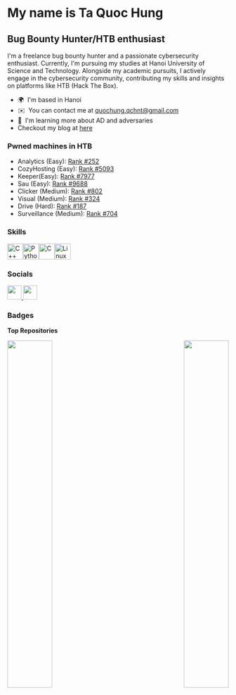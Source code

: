 My name is Ta Quoc Hung
=============================

Bug Bounty Hunter/HTB enthusiast
--------------------------------

I'm a freelance bug bounty hunter and a passionate cybersecurity enthusiast. Currently, I'm pursuing my studies at Hanoi University of Science and Technology. Alongside my academic pursuits, I actively engage in the cybersecurity community, contributing my skills and insights on platforms like HTB (Hack The Box).

* 🌍  I'm based in Hanoi
* ✉️  You can contact me at [quochung.qchnt@gmail.com](mailto:quochung.qchnt@gmail.com)
* 🧠  I'm learning more about AD and adversaries 
* Checkout my blog at [here](https://c4pt4in-n3m0.gitbook.io/c4ptain-n3m0/)  

### Pwned machines in HTB
* Analytics (Easy): [Rank #252](https://www.hackthebox.com/achievement/machine/1659255/569)
* CozyHosting (Easy): [Rank #5093](https://www.hackthebox.com/achievement/machine/1659255/559)
* Keeper(Easy): [Rank #7977](https://www.hackthebox.com/achievement/machine/1659255/556)
* Sau (Easy): [Rank #9688](https://www.hackthebox.com/achievement/machine/1659255/551)
* Clicker (Medium): [Rank #802](https://www.hackthebox.com/achievement/machine/1659255/564)
* Visual (Medium): [Rank #324](https://www.hackthebox.com/achievement/machine/1659255/568)
* Drive (Hard): [Rank #187](https://www.hackthebox.com/achievement/machine/1659255/570)
* Surveillance (Medium): [Rank #704](https://www.hackthebox.com/achievement/machine/1659255/580)

### Skills


<p align="left">
<a href="https://docs.microsoft.com/en-us/cpp/?view=msvc-170" target="_blank" rel="noreferrer"><img src="https://raw.githubusercontent.com/danielcranney/readme-generator/main/public/icons/skills/cplusplus-colored.svg" width="36" height="36" alt="C++" /></a><a href="https://www.python.org/" target="_blank" rel="noreferrer"><img src="https://raw.githubusercontent.com/danielcranney/readme-generator/main/public/icons/skills/python-colored.svg" width="36" height="36" alt="Python" /></a><a href="https://docs.microsoft.com/en-us/cpp/?view=msvc-170" target="_blank" rel="noreferrer"><img src="https://raw.githubusercontent.com/danielcranney/readme-generator/main/public/icons/skills/c-colored.svg" width="36" height="36" alt="C" /></a><a href="https://www.linux.org" target="_blank" rel="noreferrer"><img src="https://raw.githubusercontent.com/danielcranney/readme-generator/main/public/icons/skills/linux-colored.svg" width="36" height="36" alt="Linux" /></a>
</p>


### Socials

<p align="left"> <a href="https://www.github.com/get-wright" target="_blank" rel="noreferrer"> <picture> <source media="(prefers-color-scheme: dark)" srcset="https://raw.githubusercontent.com/danielcranney/readme-generator/main/public/icons/socials/github-dark.svg" /> <source media="(prefers-color-scheme: light)" srcset="https://raw.githubusercontent.com/danielcranney/readme-generator/main/public/icons/socials/github.svg" /> <img src="https://raw.githubusercontent.com/danielcranney/readme-generator/main/public/icons/socials/github.svg" width="32" height="32" /> </picture> </a> <a href="https://www.linkedin.com/in/hùng-tạ-quốc-488178194/" target="_blank" rel="noreferrer"> <picture> <source media="(prefers-color-scheme: dark)" srcset="https://raw.githubusercontent.com/danielcranney/readme-generator/main/public/icons/socials/linkedin-dark.svg" /> <source media="(prefers-color-scheme: light)" srcset="https://raw.githubusercontent.com/danielcranney/readme-generator/main/public/icons/socials/linkedin.svg" /> <img src="https://raw.githubusercontent.com/danielcranney/readme-generator/main/public/icons/socials/linkedin.svg" width="32" height="32" /> </picture> </a></p>

### Badges

<b>Top Repositories</b>

<div width="100%" align="center"><a href="https://github.com/get-wright/PyHack" align="left"><img align="left" width="45%" src="https://github-readme-stats.vercel.app/api/pin/?username=get-wright&repo=PyHack&title_color=84cc16&text_color=ffffff&icon_color=0891b2&bg_color=1c1917&hide_border=true&locale=en" /></a><a href="https://github.com/get-wright/Pymanager" align="right"><img align="right" width="45%" src="https://github-readme-stats.vercel.app/api/pin/?username=get-wright&repo=Pymanager&title_color=84cc16&text_color=ffffff&icon_color=0891b2&bg_color=1c1917&hide_border=true&locale=en" /></a></div><br /><br /><br /><br /><br /><br /><br />
